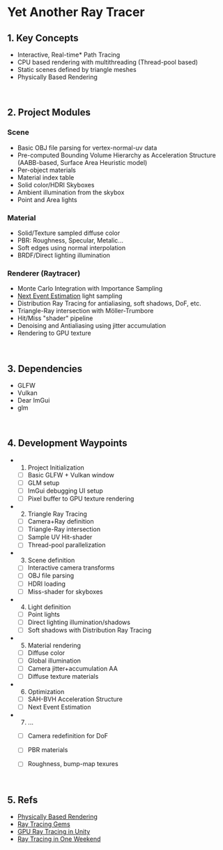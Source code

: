 # Yet Another Ray Tracer

## 1. Key Concepts
  - Interactive, Real-time* Path Tracing
  - CPU based rendering with multithreading (Thread-pool based)
  - Static scenes defined by triangle meshes
  - Physically Based Rendering
  
 
</br>

## 2. Project Modules

### Scene 
  - Basic OBJ file parsing for vertex-normal-uv data
  - Pre-computed Bounding Volume Hierarchy as Acceleration Structure (AABB-based, Surface Area Heuristic model)
  - Per-object materials
  - Material index table
  - Solid color/HDRI Skyboxes
  - Ambient illumination from the skybox
  - Point and Area lights
  
### Material
  - Solid/Texture sampled diffuse color 
  - PBR: Roughness, Specular, Metalic...
  - Soft edges using normal interpolation
  - BRDF/Direct lighting illumination
  
### Renderer (Raytracer)
  - Monte Carlo Integration with Importance Sampling 
  - [Next Event Estimation] light sampling
  - Distribution Ray Tracing for antialiasing, soft shadows, DoF, etc.
  - Triangle-Ray intersection with Möller-Trumbore
  - Hit/Miss "shader" pipeline
  - Denoising and Antialiasing using jitter accumulation
  - Rendering to GPU texture


</br>

## 3. Dependencies
  - GLFW
  - Vulkan
  - Dear ImGui
  - glm
  
  
</br>

## 4. Development Waypoints

  - 1. Project Initialization 
    - [ ] Basic GLFW + Vulkan window
    - [ ] GLM setup
    - [ ] ImGui debugging UI setup
    - [ ] Pixel buffer to GPU texture rendering
    
  - 2. Triangle Ray Tracing
    - [ ] Camera+Ray definition
    - [ ] Triangle-Ray intersection
    - [ ] Sample UV Hit-shader
    - [ ] Thread-pool parallelization 
    
  - 3. Scene definition
    - [ ] Interactive camera transforms 
    - [ ] OBJ file parsing
    - [ ] HDRI loading
    - [ ] Miss-shader for skyboxes
    
  - 4. Light definition
    - [ ] Point lights
    - [ ] Direct lighting illumination/shadows
    - [ ] Soft shadows with Distribution Ray Tracing
    
  - 5. Material rendering
    - [ ] Diffuse color
    - [ ] Global illumination
    - [ ] Camera jitter+accumulation AA
    - [ ] Diffuse texture materials
    
  - 6. Optimization
    - [ ] SAH-BVH Acceleration Structure
    - [ ] Next Event Estimation
 
  - 7. ...
    - [ ] Camera redefinition for DoF
    - [ ] PBR materials
    - [ ] Roughness, bump-map texures 
  
  
 </br> 
 
 ## 5. Refs
  - [Physically Based Rendering]
  - [Ray Tracing Gems]
  - [GPU Ray Tracing in Unity]
  - [Ray Tracing in One Weekend]
  
  
 
 
[Next Event Estimation]: https://www.cg.tuwien.ac.at/sites/default/files/course/4411/attachments/08_next%20event%20estimation.pdf
[Physically Based Rendering]: http://wiki.cgt3d.cn/mediawiki/images/a/a0/Physically_Based_Rendering%28PBRT%29_3rd_Ed%282016%29.pdf
[Ray Tracing Gems]: https://www.realtimerendering.com/raytracinggems/unofficial_RayTracingGems_v1.9.pdf
[GPU Ray Tracing in Unity]: http://three-eyed-games.com/2018/05/03/gpu-ray-tracing-in-unity-part-1/
[Ray Tracing in One Weekend]: https://raytracing.github.io/books/RayTracingInOneWeekend.html#overview
